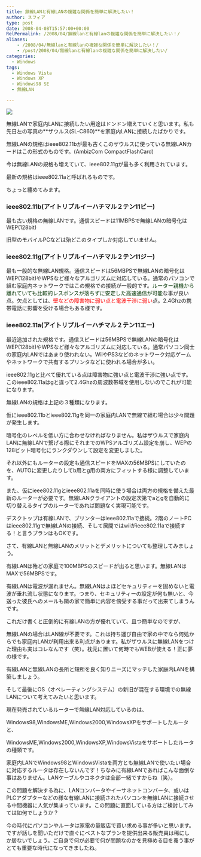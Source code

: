 ```yaml
---
title: 無線LANと有線LANの複雑な関係を簡単に解決したい！
author: スフィア
type: post
date: 2008-04-08T15:57:00+00:00
RelPermalink: /2008/04/無線lanと有線lanの複雑な関係を簡単に解決したい！/
aliases:
    - /2008/04/無線lanと有線lanの複雑な関係を簡単に解決したい！/
    - /post/2008/04/無線lanと有線lanの複雑な関係を簡単に解決したい/
categories:
  - Windows
tags:
  - Windows Vista
  - Windows XP
  - Windows98 SE
  - 無線LAN

---
```

![](http://3.bp.blogspot.com/__gwsv5Z4fAg/R_uXNKZ9JvI/AAAAAAAAAOQ/F9uNNIkkWkE/s320/zaurus-lan01.jpg)


無線LANで家庭内LANに接続したい用途はドンドン増えていくと思います。私も先日左の写真の**ザウルス(SL-C860)**を家庭内LANに接続したばかりです。

無線LANの規格はieee802.11bが最も古くこのザウルスに使っている無線LANカードはこの形式のものです。(AmbizCom CompactFlashCard)

今は無線LANの規格も増えていて、ieee802.11gが最も多く利用されています。
  
最新の規格はieee802.11aと呼ばれるものです。

ちょっと纏めてみます。

### ieee802.11b(アイトリプルイーハチマル２テン11ビー)



最も古い規格の無線LANです。通信スピードは11MBPSで無線LANの暗号化はWEP(128bit)


旧型のモバイルPCなどは殆どこのタイプしか対応していません。


### ieee802.11g(アイトリプルイーハチマル２テン11ジー)


最も一般的な無線LAN規格。通信スピードは56MBPSで無線LANの暗号化はWEP(128bit)やWPSなど様々なアルゴリズムに対応している。通常のパソコンで組む家庭内ネットワークではこの規格での接続が一般的です。<span style="color: #003300;">ルーター親機から離れていても比較的レスポンスが落ちずに安定した高速通信が可能</span>な事が良い点。欠点としては、<span style="color: #ff0000;">壁などの障害物に弱い点と電波干渉に弱い</span>点。2.4Ghzの携帯電話に影響を受ける場合もある様です。


### ieee802.11a(アイトリプルイーハチマル２テン11エー)



最近追加された規格です。通信スピードは56MBPSで無線LANの暗号化はWEP(128bit)やWPSなど様々なアルゴリズムに対応している。通常パソコン同士の家庭内LANではあまり使われない。WiiやPS3などのネットワーク対応ゲームやネットワークで共有するプリンタなどに使われる場合が多い。


ieee802.11gと比べて優れている点は障害物に強い点と電波干渉に強い点です。このieee802.11aはgと違って2.4Ghzの周波数帯域を使用しないのでこれが可能になります。

無線LANの規格は上記の３種類になります。

仮にieee802.11bとieee802.11gを同一の家庭内LANで無線で組む場合は少々問題が発生します。
  
暗号化のレベルを低い方に合わせなければなりません。私はザウルスで家庭内LANに無線LANで繋げる際にそれまでのWPSアルゴリズム設定を崩し、WEPの128ビット暗号化にランクダウンして設定を変更しました。
  
それ以外にもルーターの設定も通信スピードをMAXの56MBPSにしていたのを、AUTOに変更したりしてb用とg用の両方にフィットする様に調整しています。

また、仮にieee802.11gとieee802.11aを同時に使う場合は両方の規格を備えた最新のルーターが必要です。無線LANクライアントの設定次第でaとgを自動的に切り替えるタイプのルーターであれば問題なく実現可能です。

デスクトップは有線LANで、プリンターはieee802.11aで接続。2階のノートPCはieee802.11gで無線LANの接続、そして居間ではwiiがieee802.11aで接続する！と言うプランはもOKです。

さて、有線LANと無線LANのメリットとデメリットについても整理してみましょう。

有線LANは殆どの家庭で100MBPSのスピードが出ると思います。無線LANはMAXで56MBPSです。
  
有線LANは電波が漏れません。無線LANはよほどセキュリティーを固めないと電波が垂れ流し状態になります。つまり、セキュリティーの設定が何も無いと、今送った彼氏へのメールも隣の家で簡単に内容を傍受する事だって出来てしまうんです。

これだけ書くと圧倒的に有線LANの方が優れていて、且つ簡単なのですが、

無線LANの場合はLAN線が不要です。これは持ち運び自由で家の中でなら何処からでも家庭内LANが利用出来る利点があります。私がザウルスに無線LANをつけた理由も実はコレなんです（笑）。枕元に置いて何時でもWEBが使える！正に夢の様です。

有線LANと無線LANの長所と短所を良く知りニーズにマッチした家庭内LANを構築しましょう。

そして最後にOS（オペレーティングシステム）の新旧が混在する環境での無線LANについて考えてみたいと思います。

現在発売されているルーターで無線LAN対応しているのは、

Windows98,WindowsME,Windows2000,WindowsXPをサポートしたルータと、
  
WindowsME,Windows2000,WindowsXP,WindowsVistaをサポートしたルータの種類です。

家庭内LANでWindows98とWindowsVistaを両方とも無線LANで使いたい場合に対応するルータは存在しないんです！ちなみに有線LANであればこんな面倒な事はありません。LANケーブルやコネクタは全部一緒ですからね（笑）。

この問題を解決する為に、LANコンバータやイーサネットコンバータ、或いはPLCアダプターなどの様な有線LANに接続されたパソコンを無線LANに接続させる中間機器に人気が集まっています。この問題に直面している方はご検討してみては如何でしょうか？

今の時代にパソコンやルータは家電の量販店で買い求める事が多いと思います。ですが話しを聞いただけで直ぐにベストなプランを提供出来る販売員は稀にしか居ないでしょう。ご自身で何が必要で何が問題なのかを見極める目を養う事がとても重要な時代になってきましたね。
